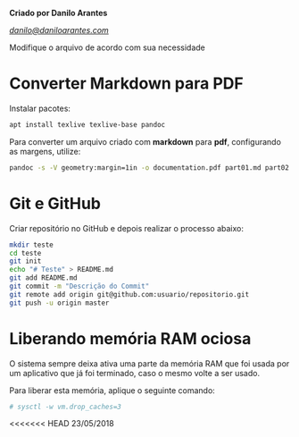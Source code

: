 **Criado por Danilo Arantes**

*danilo@daniloarantes.com*

Modifique o arquivo de acordo com sua necessidade

# Converter Markdown para PDF

Instalar pacotes:

```bash
apt install texlive texlive-base pandoc
```

Para converter um arquivo criado com **markdown** para **pdf**, configurando as margens, utilize:

```bash
pandoc -s -V geometry:margin=1in -o documentation.pdf part01.md part02.md
```

# Git e GitHub

Criar repositório no GitHub e depois realizar o processo abaixo:

```bash
mkdir teste
cd teste
git init
echo "# Teste" > README.md
git add README.md
git commit -m "Descrição do Commit"
git remote add origin git@github.com:usuario/repositorio.git
git push -u origin master
```

# Liberando memória RAM ociosa

O sistema sempre deixa ativa uma parte da memória RAM que foi usada por um aplicativo que já foi terminado, caso o mesmo volte a ser usado.

Para liberar esta memória, aplique o seguinte comando:

```bash
# sysctl -w vm.drop_caches=3
```

<<<<<<< HEAD
23/05/2018


